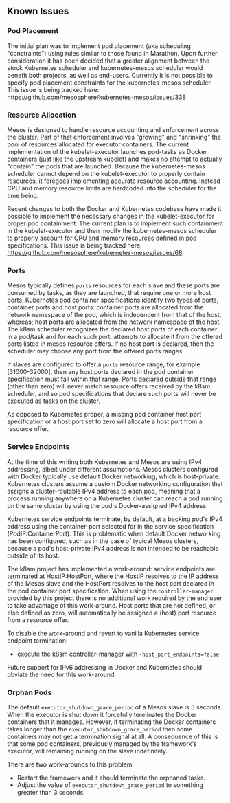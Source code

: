 ## Known Issues

### Pod Placement

The initial plan was to implement pod placement (aka scheduling "constraints") using rules similar to those found in Marathon.
Upon further consideration it has been decided that a greater alignment between the stock Kubernetes scheduler and kubernetes-mesos scheduler would benefit both projects, as well as end-users.
Currently it is not possible to specify pod placement constraints for the kubernetes-mesos scheduler.
This issue is being tracked here: https://github.com/mesosphere/kubernetes-mesos/issues/338

### Resource Allocation

Mesos is designed to handle resource accounting and enforcement across the cluster.
Part of that enforcement involves "growing" and "shrinking" the pool of resources allocated for executor containers.
The current implementation of the kubelet-executor launches pod-tasks as Docker containers (just like the upstream kubelet) and makes no attempt to actually "contain" the pods that are launched.
Because the kubernetes-mesos scheduler cannot depend on the kubelet-executor to properly contain resources, it foregoes implementing accurate resource accounting.
Instead CPU and memory resource limits are hardcoded into the scheduler for the time being.

Recent changes to both the Docker and Kubernetes codebase have made it possible to implement the necessary changes in the kubelet-executor for proper pod containment.
The current plan is to implement such containment in the kubelet-executor and then modify the kubernetes-mesos scheduler to properly account for CPU and memory resources defined in pod specifications.
This issue is being tracked here: https://github.com/mesosphere/kubernetes-mesos/issues/68.

### Ports

Mesos typically defines `ports` resources for each slave and these ports are consumed by tasks, as they are launched, that require one or more host ports.
Kubernetes pod container specifications identify two types of ports, container ports and host ports: 
container ports are allocated from the network namespace of the pod, which is independent from that of the host, whereas;
host ports are allocated from the network namespace of the host.
The k8sm scheduler recognizes the declared host ports of each container in a pod/task and for each such port, attempts to allocate it from the offered ports listed in mesos resource offers.
If no host port is declared, then the scheduler may choose any port from the offered ports ranges.

If slaves are configured to offer a `ports` resource range, for example [31000-32000], then any host ports declared in the pod container specification must fall within that range.
Ports declared outside that range (other than zero) will never match resource offers received by the k8sm scheduler, and so pod specifications that declare such ports will never be executed as tasks on the cluster.

As opposed to Kubernetes proper, a missing pod container host port specification or a host port set to zero will allocate a host port from a resource offer.

### Service Endpoints

At the time of this writing both Kubernetes and Mesos are using IPv4 addressing, albeit under different assumptions.
Mesos clusters configured with Docker typically use default Docker networking, which is host-private.
Kubernetes clusters assume a custom Docker networking configuration that assigns a cluster-routable IPv4 address to each pod, meaning that a process running anywhere on a Kubernetes cluster can reach a pod running on the same cluster by using the pod's Docker-assigned IPv4 address.

Kubernetes service endpoints terminate, by default, at a backing pod's IPv4 address using the container-port selected for in the service specification (PodIP:ContainerPort).
This is problematic when default Docker networking has been configured, such as in the case of typical Mesos clusters, because a pod's host-private IPv4 address is not intended to be reachable outside of its host.

The k8sm project has implemented a work-around: service endpoints are terminated at HostIP:HostPort, where the HostIP resolves to the IP address of the Mesos slave and the HostPort resolves to the host port declared in the pod container port specification.
When using the `controller-manager` provided by this project there is no additional work required by the end user to take advantage of this work-around.
Host ports that are not defined, or else defined as zero, will automatically be assigned a (host) port resource from a resource offer.

To disable the work-around and revert to vanilla Kubernetes service endpoint termination:

* execute the k8sm controller-manager with `-host_port_endpoints=false`

Future support for IPv6 addressing in Docker and Kubernetes should obviate the need for this work-around.

### Orphan Pods

The default `executor_shutdown_grace_period` of a Mesos slave is 3 seconds.
When the executor is shut down it forcefully terminates the Docker containers that it manages.
However, if terminating the Docker containers takes longer than the `executor_shutdown_grace_period` then some containers may not get a termination signal at all.
A consequence of this is that some pod containers, previously managed by the framework's executor, will remaining running on the slave indefinitely.

There are two work-arounds to this problem:
* Restart the framework and it should terminate the orphaned tasks.
* Adjust the value of `executor_shutdown_grace_period` to something greater than 3 seconds.
